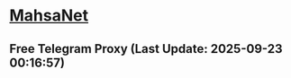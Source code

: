 
# [MahsaNet](https://t.me/mahsa_net)
## Free Telegram Proxy (Last Update: 2025-09-23 00:16:57)

    